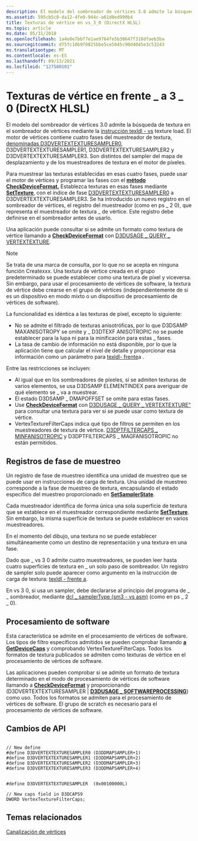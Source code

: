 ```yaml
---
description: El modelo del sombreador de vértices 3.0 admite la búsqueda de textura en el sombreador de vértices mediante la instrucción texldl - vs texture load.
ms.assetid: 595cb5c0-da12-4fe9-944c-a61d8ed990b4
title: Texturas de vértice en vs_3_0 (DirectX HLSL)
ms.topic: article
ms.date: 05/31/2018
ms.openlocfilehash: 1a4e8e7bbf7e1ae9764fe5b30647f318dfaeb3ba
ms.sourcegitcommit: d75fc10b9f0825bbe5ce5045c90d4045e3c53243
ms.translationtype: MT
ms.contentlocale: es-ES
ms.lasthandoff: 09/13/2021
ms.locfileid: "127580101"
---
```

# <a name="vertex-textures-in-vs_3_0-directx-hlsl"></a>Texturas de vértice en frente \_ a 3 \_ 0 (DirectX HLSL)

El modelo del sombreador de vértices 3.0 admite la búsqueda de textura en el sombreador de vértices mediante la [instrucción texldl - vs](../direct3dhlsl/texldl---vs.md) texture load. El motor de vértices contiene cuatro fases del muestreador de textura, [denominadas D3DVERTEXTEXTURESAMPLER0](d3dvertextexturesampler.md), D3DVERTEXTEXTURESAMPLER1, D3DVERTEXTEXTURESAMPLER2 y D3DVERTEXTEXTURESAMPLER3. Son distintos del sampler del mapa de desplazamiento y de los muestreadores de textura en el motor de píxeles.

Para muestrear las texturas establecidas en esas cuatro fases, puede usar el motor de vértices y programar las fases con el [**método CheckDeviceFormat.**](/windows/desktop/api) Establezca texturas en esas fases mediante [**SetTexture**](/windows/win32/api/d3d9helper/nf-d3d9helper-idirect3ddevice9-settexture), con el índice de fase [D3DVERTEXTEXTURESAMPLER0](d3dvertextexturesampler.md) a D3DVERTEXTEXTURESAMPLER3. Se ha introducido un nuevo registro en el sombreador de vértices, el registro del muestreador (como en ps \_ 2 0), que representa el muestreador de textura \_ de vértice. Este registro debe definirse en el sombreador antes de usarlo.

Una aplicación puede consultar si se admite un formato como textura de vértice llamando a [**CheckDeviceFormat**](/windows/desktop/api) con [D3DUSAGE \_ QUERY \_ VERTEXTEXTURE](d3dusage-query.md).

> [!Note]  
> Se trata de una marca de consulta, por lo que no se acepta en ninguna función Createxxx. Una textura de vértice creada en el grupo predeterminado se puede establecer como una textura de píxel y viceversa. Sin embargo, para usar el procesamiento de vértices de software, la textura de vértice debe crearse en el grupo de vértices (independientemente de si es un dispositivo en modo mixto o un dispositivo de procesamiento de vértices de software).

 

La funcionalidad es idéntica a las texturas de píxel, excepto lo siguiente:

-   No se admite el filtrado de texturas anisotróficas, por lo que D3DSAMP MAXANISOTROPY se omite y \_ D3DTEXF ANISOTROPIC no se puede establecer para la lupa ni para la minificación para estas \_ fases.
-   La tasa de cambio de información no está disponible, por lo que la aplicación tiene que calcular el nivel de detalle y proporcionar esa información como un parámetro para [texldl- frente](../direct3dhlsl/texldl---vs.md)a .

Entre las restricciones se incluyen:

-   Al igual que en los sombreadores de píxeles, si se admiten texturas de varios elementos, se usa D3DSAMP ELEMENTINDEX para averiguar de qué elemento se \_ va a muestrear.
-   El estado D3DSAMP \_ DMAPOFFSET se omite para estas fases.
-   Use [**CheckDeviceFormat**](/windows/desktop/api) con [D3DUSAGE \_ QUERY \_ VERTEXTEXTURE"](d3dusage-query.md) para consultar una textura para ver si se puede usar como textura de vértice.
-   VertexTextureFilterCaps indica qué tipo de filtros se permiten en los muestreadores de textura de vértice. [D3DPTFILTERCAPS \_ MINFANISOTROPIC](d3dptfiltercaps.md) y D3DPTFILTERCAPS \_ MAGFANISOTROPIC no están permitidos.

## <a name="sampling-stage-registers"></a>Registros de fase de muestreo

Un registro de fase de muestreo identifica una unidad de muestreo que se puede usar en instrucciones de carga de textura. Una unidad de muestreo corresponde a la fase de muestreo de textura, encapsulando el estado específico del muestreo proporcionado en [**SetSamplerState**](/windows/win32/api/d3d9helper/nf-d3d9helper-idirect3ddevice9-setsamplerstate).

Cada muestreador identifica de forma única una sola superficie de textura que se establece en el muestreador correspondiente mediante [**SetTexture**](/windows/win32/api/d3d9helper/nf-d3d9helper-idirect3ddevice9-settexture). Sin embargo, la misma superficie de textura se puede establecer en varios muestreadores.

En el momento del dibujo, una textura no se puede establecer simultáneamente como un destino de representación y una textura en una fase.

Dado que \_ vs 3 0 admite cuatro muestreadores, se pueden leer hasta cuatro superficies de textura en \_ un solo paso de sombreador. Un registro de sampler solo puede aparecer como argumento en la instrucción de carga de textura: [texldl - frente a](../direct3dhlsl/texldl---vs.md).

En vs 3 0, si usa un sampler, debe declararse al principio del programa de \_ \_ sombreador, mediante [dcl \_ samplerType (sm3 - vs asm)](../direct3dhlsl/dcl-samplertype---vs.md) (como en ps \_ 2 \_ 0).

## <a name="software-processing"></a>Procesamiento de software

Esta característica se admite en el procesamiento de vértices de software. Los tipos de filtro específicos admitidos se pueden comprobar llamando [**a GetDeviceCaps**](/windows/win32/api/d3d9helper/nf-d3d9helper-idirect3ddevice9-getdevicecaps) y comprobando VertexTextureFilterCaps. Todos los formatos de textura publicados se admiten como texturas de vértice en el procesamiento de vértices de software.

Las aplicaciones pueden comprobar si se admite un formato de textura determinado en el modo de procesamiento de vértices de software llamando a [**CheckDeviceFormat**](/windows/desktop/api) y proporcionando (D3DVERTEXTEXTURESAMPLER \| [**D3DUSAGE \_ SOFTWAREPROCESSING**](d3dusage.md)) como uso. Todos los formatos se admiten para el procesamiento de vértices de software. El grupo de scratch es necesario para el procesamiento de vértices de software.

## <a name="api-changes"></a>Cambios de API


```
   
// New define
#define D3DVERTEXTEXTURESAMPLER0 (D3DDMAPSAMPLER+1)
#define D3DVERTEXTEXTURESAMPLER1 (D3DDMAPSAMPLER+2)
#define D3DVERTEXTEXTURESAMPLER2 (D3DDMAPSAMPLER+3)
#define D3DVERTEXTEXTURESAMPLER3 (D3DDMAPSAMPLER+4)
    

#define D3DVERTEXTEXTURESAMPLER  (0x00100000L)

// New caps field in D3DCAPS9
DWORD VertexTextureFilterCaps;
```



## <a name="related-topics"></a>Temas relacionados

<dl> <dt>

[Canalización de vértices](vertex-pipeline.md)
</dt> </dl>

 

 
